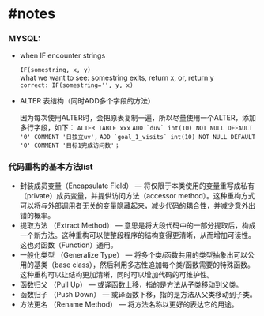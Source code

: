 #notes
==============

### MYSQL:

* when IF encounter strings

    ``IF(somestring, x, y)``  
    what we want to see: somestring exits, return x, or, return y  
    ``correct: IF(somestring='', y, x)``

* ALTER 表结构（同时ADD多个字段的方法）

    因为每次使用ALTER时，会把原表复制一遍，所以尽量使用一个ALTER，添加多行字段，如下：
    ``ALTER TABLE xxx``
      ``ADD `duv` int(10) NOT NULL DEFAULT '0' COMMENT '日独立uv',``
      ``ADD `goal_1_visits` int(10) NOT NULL DEFAULT '0' COMMENT '目标1完成访问数'；``

### 代码重构的基本方法list

* 封装成员变量（Encapsulate Field） — 将仅限于本类使用的变量重写成私有（private）成员变量，并提供访问方法（accessor method）。这种重构方式可以将与外部调用者无关的变量隐藏起来，减少代码的耦合性，并减少意外出错的概率。
* 提取方法 （Extract Method） — 意思是将大段代码中的一部分提取后，构成一个新方法。这种重构可以使整段程序的结构变得更清晰，从而增加可读性。这也对函数（Function）通用。
* 一般化类型 （Generalize Type） — 将多个类/函数共用的类型抽象出可以公用的基类（base class），然后利用多态性追加每个类/函数需要的特殊函数。这种重构可以让结构更加清晰，同时可以增加代码的可维护性。
* 函数归父 （Pull Up） — 或译函数上移，指的是方法从子类移动到父类。
* 函数归子 （Push Down） — 或译函数下移，指的是方法从父类移动到子类。
* 方法更名 （Rename Method） — 将方法名称以更好的表达它的用途。 